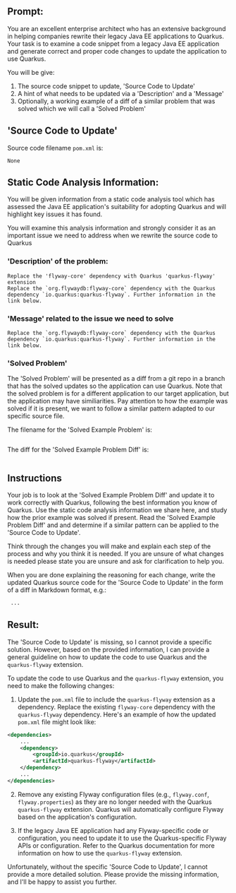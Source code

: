 ## Prompt:
You are an excellent enterprise architect who has an extensive
background in helping companies rewrite their legacy Java EE applications to 
Quarkus.  Your task is to examine a code snippet from a legacy Java EE application and 
generate correct and proper code changes to update the application to use Quarkus.

You will be give:
1. The source code snippet to update, 'Source Code to Update'
2. A hint of what needs to be updated via a 'Description' and a 'Message'
3. Optionally, a working example of a diff of a similar problem that was solved which we will call a 'Solved Problem'

## 'Source Code to Update'
Source code filename ``` pom.xml ``` is:
```
None
```

## Static Code Analysis Information:

You will be given information from a static code analysis tool which has assessed the 
Java EE application's suitability for adopting Quarkus and will highlight key issues it has found.

You will examine this analysis information and strongly consider it as an important 
issue we need to address when we rewrite the source code to Quarkus

### 'Description' of the problem: 
```
Replace the 'flyway-core' dependency with Quarkus 'quarkus-flyway' extension
Replace the `org.flywaydb:flyway-core` dependency with the Quarkus dependency `io.quarkus:quarkus-flyway`. Further information in the link below.
```

### 'Message' related to the issue we need to solve
```
Replace the `org.flywaydb:flyway-core` dependency with the Quarkus dependency `io.quarkus:quarkus-flyway`. Further information in the link below.
```

### 'Solved Problem'
The 'Solved Problem' will be presented as a diff from a git repo in a branch that has
the solved updates so the application can use Quarkus. Note that the solved problem is 
for a different application to our target application, but the application may have similiarities.
Pay attention to how the example was solved if it is present, we want to follow a similar 
pattern adapted to our specific source file.

The filename for the 'Solved Example Problem' is:
```

```

The diff for the 'Solved Example Problem Diff' is:
```

```


## Instructions
Your job is to look at the 'Solved Example Problem Diff' and update it to work correctly with Quarkus,
following the best information you know of Quarkus.  Use the static code analysis information we share 
here, and study how the prior example was solved if present.  Read the 'Solved Example Problem Diff'
and and determine if a similar pattern can be applied to the 'Source Code to Update'.

Think through the changes you will make and explain each step of the process and why you think it is needed.
If you are unsure of what changes is needed please state you are unsure and ask 
for clarification to help you.

When you are done explaining the reasoning for each change, write the updated 
Quarkus source code for the 'Source Code to Update' in the form of a diff
in Markdown format, e.g.:

```diff
 ...
```


## Result:
The 'Source Code to Update' is missing, so I cannot provide a specific solution. However, based on the provided information, I can provide a general guideline on how to update the code to use Quarkus and the `quarkus-flyway` extension.

To update the code to use Quarkus and the `quarkus-flyway` extension, you need to make the following changes:

1. Update the `pom.xml` file to include the `quarkus-flyway` extension as a dependency. Replace the existing `flyway-core` dependency with the `quarkus-flyway` dependency. Here's an example of how the updated `pom.xml` file might look like:

```xml
<dependencies>
    ...
    <dependency>
        <groupId>io.quarkus</groupId>
        <artifactId>quarkus-flyway</artifactId>
    </dependency>
    ...
</dependencies>
```

2. Remove any existing Flyway configuration files (e.g., `flyway.conf`, `flyway.properties`) as they are no longer needed with the Quarkus `quarkus-flyway` extension. Quarkus will automatically configure Flyway based on the application's configuration.

3. If the legacy Java EE application had any Flyway-specific code or configuration, you need to update it to use the Quarkus-specific Flyway APIs or configuration. Refer to the Quarkus documentation for more information on how to use the `quarkus-flyway` extension.

Unfortunately, without the specific 'Source Code to Update', I cannot provide a more detailed solution. Please provide the missing information, and I'll be happy to assist you further.

